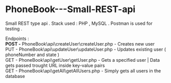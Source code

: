 # PhoneBook---Small-REST-api
Small REST type api . Stack used : PHP , MySQL . Postman is used for testing .

Endpoints : </br>
<b>POST -</b> PhoneBook\api\createUser\createUser.php  - Creates new user </br>
PUT - PhoneBook\api\updateUser\updateUser.php - Updates existing user ( phoneNumber and state ) </br>
GET - PhoneBook\api\getUser\getUser.php - Gets a specified user | Data gets passed trought URL inside key-value pairs  </br>
GET - PhoneBook\api\getAll\getAllUsers.php - Simply gets all users in the database </br>
